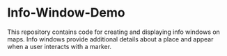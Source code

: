 # Info-Window-Demo
This repository contains code for creating and displaying info windows on maps. Info windows provide additional details about a place and appear when a user interacts with a marker.
